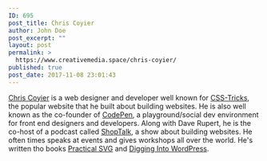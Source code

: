 ```yaml
---
ID: 695
post_title: Chris Coyier
author: John Doe
post_excerpt: ""
layout: post
permalink: >
  https://www.creativemedia.space/chris-coyier/
published: true
post_date: 2017-11-08 23:01:43
---
```

<a href="https://chriscoyier.net/">Chris Coyier</a> is a web designer and developer well known for <a href="https://css-tricks.com/">CSS-Tricks</a>, the popular website that he built about building websites. He is also well known as the co-founder of <a href="https://codepen.io/">CodePen</a>, a playground/social dev environment for front end designers and developers. Along with Dave Rupert, he is the co-host of a podcast called <a href="https://shoptalkshow.com/">ShopTalk</a>, a show about building websites. He often times speaks at events and gives workshops all over the world. He's written tho books <a href="https://abookapart.com/products/practical-svg">Practical SVG</a> and <a href="https://digwp.com/book/">Digging Into WordPress</a>.